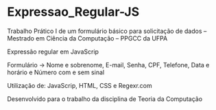 # Expressao_Regular-JS

Trabalho Prático I de um formulário básico para solicitação de dados – Mestrado em Ciência da Computação – PPGCC da UFPA

Expressão regular em JavaScrip

Formulário -> Nome e sobrenome, E-mail, Senha, CPF, Telefone, Data e horário e Número com e sem sinal 

Utilização de: JavaScrip, HTML, CSS e Regexr.com 

Desenvolvido para o trabalho da disciplina de Teoria da Computação 





